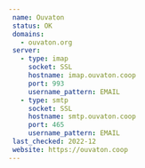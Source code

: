 ```yaml
---
 name: Ouvaton
 status: OK
 domains: 
   - ouvaton.org
 server:
   - type: imap
     socket: SSL
     hostname: imap.ouvaton.coop
     port: 993
     username_pattern: EMAIL
   - type: smtp
     socket: SSL
     hostname: smtp.ouvaton.coop
     port: 465
     username_pattern: EMAIL
 last_checked: 2022-12
 website: https://ouvaton.coop
---
```

